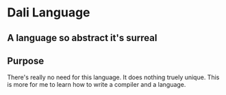 # Dali Language
## A language so abstract it's surreal


## Purpose
There's really no need for this language. It does nothing truely unique. This is more for me to learn how to write a compiler and a language.
